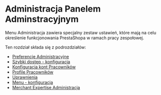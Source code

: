# Administracja Panelem Adminstracyjnym

Menu Administracja zawiera specjalny zestaw ustawień, które mają na celu określenie funkcjonowania PrestaShopa w ramach pracy zespołowej.

Ten rozdział składa się z podrozdziałów:

* [Preferencje Administracyjne](preferencje-administracyjne.md)
* [Szybki dostęp - konfiguracja](szybki-dostep-konfiguracja.md)
* [Konfiguracja kont Pracowników](konfiguracja-kont-pracownikow.md)
* [Profile Pracowników](profile-pracownikow.md)
* [Uprawnienia](uprawnienia.md)
* [Menu - konfiguracja](menu-konfiguracja.md)
* [Merchant Expertise Administracja](merchant-expertise-administracja.md)
